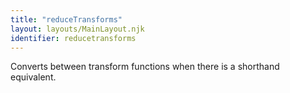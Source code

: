 ```yaml
---
title: "reduceTransforms"
layout: layouts/MainLayout.njk
identifier: reducetransforms
---
```


<!-- This file was automatically generated. -->


Converts between transform functions when there is a shorthand equivalent.
